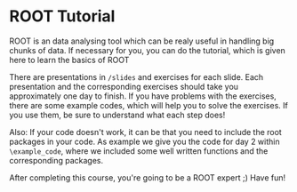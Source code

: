 # ROOT Tutorial

ROOT is an data analysing tool which can be realy useful in handling big chunks of data. If necessary for you, you can do the tutorial, which is given here to learn the basics of ROOT

There are presentations in `/slides` and exercises for each slide. 
Each presentation and the corresponding exercises should take you approximately one day to finish. 
If you have problems with the exercises, there are some example codes, which will help you to solve the exercises. If you use them, be sure to understand what each step does!


Also: If your code doesn't work, it can be that you need to include the root packages in your code. As example we give you the code for day 2 within `\example_code`, where we included some well written functions and the corresponding packages.


After completing this course, you're going to be a ROOT expert ;)
Have fun!
